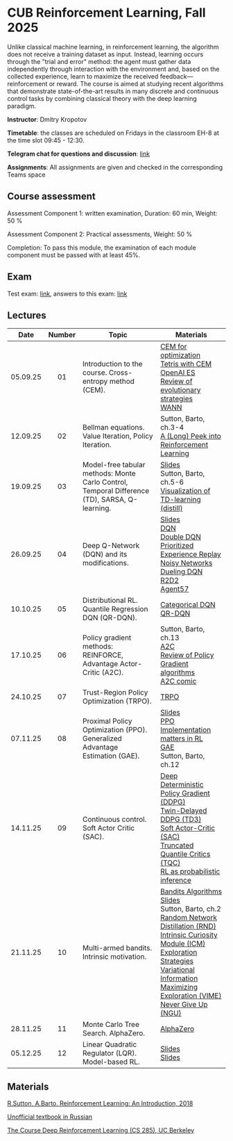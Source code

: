 # CUB Reinforcement Learning, Fall 2025

Unlike classical machine learning, in reinforcement learning, the algorithm does not receive a training dataset as input. Instead, learning occurs through the "trial and error" method: the agent must gather data independently through interaction with the environment and, based on the collected experience, learn to maximize the received feedback—reinforcement or reward. The course is aimed at studying recent algorithms that demonstrate state-of-the-art results in many discrete and continuous control tasks by combining classical theory with the deep learning paradigm.

**Instructor**: Dmitry Kropotov

**Timetable**: the classes are scheduled on Fridays in the classroom EH-8 at the time slot 09:45 - 12:30.

**Telegram chat for questions and discussion**: [link](https://t.me/+d2i1n4ag8oE2N2Vi)

**Assignments**: All assignments are given and checked in the corresponding Teams space

## Course assessment

Assessment Component 1: written examination, Duration: 60 min, Weight: 50 %

Assessment Component 2: Practical assessments, Weight: 50 %

Completion: To pass this module, the examination of each module component must be passed with at least 45%.

## Exam

Test exam: [link](Materials/exam_test.pdf), answers to this exam: [link](Materials/exam_test_answers.pdf)

## Lectures

| Date | Number | Topic | Materials |
| :---: | :---: | --- | --- |
| 05.09.25 | 01 | Introduction to the course. Cross-entropy method (CEM).	| [CEM for optimization](https://people.smp.uq.edu.au/DirkKroese/ps/CEopt.pdf)<br> [Tetris with CEM](https://www.researchgate.net/publication/6743957_Learning_Tetris_Using_the_Noisy_Cross-Entropy_Method)<br> [OpenAI ES](https://openai.com/blog/evolution-strategies/)<br> [Review of evolutionary strategies](https://lilianweng.github.io/lil-log/2019/09/05/evolution-strategies.html)<br> [WANN](https://arxiv.org/pdf/1906.04358.pdf) |
| 12.09.25 | 02 | Bellman equations. Value Iteration, Policy Iteration. | Sutton, Barto, ch.3-4<br> [A (Long) Peek into Reinforcement Learning](https://lilianweng.github.io/lil-log/2018/02/19/a-long-peek-into-reinforcement-learning.html) |
| 19.09.25 | 03 | Model-free tabular methods: Monte Carlo Control, Temporal Difference (TD), SARSA, Q-learning. | [Slides](http://www.machinelearning.ru/wiki/images/3/34/TD_learning_2021.pdf)<br>Sutton, Barto, ch.5-6<br> [Visualization of TD-learning (distill)](https://distill.pub/2019/paths-perspective-on-value-learning/) |
| 26.09.25 | 04 | Deep Q-Network (DQN) and its modifications. | [Slides](http://www.machinelearning.ru/wiki/images/3/3c/Deep_Q_learning_2021.pdf)<br>[DQN](https://www.cs.toronto.edu/~vmnih/docs/dqn.pdf)<br>[Double DQN](https://arxiv.org/pdf/1509.06461.pdf)<br>[Prioritized Experience Replay](https://arxiv.org/pdf/1511.05952.pdf)<br>[Noisy Networks](https://arxiv.org/abs/1706.10295)<br>[Dueling DQN](https://arxiv.org/abs/1511.06581)<br> [R2D2](https://openreview.net/pdf?id=r1lyTjAqYX)<br>[Agent57](https://arxiv.org/abs/2003.13350) |
| 10.10.25 | 05 | Distributional RL. Quantile Regression DQN (QR-DQN). | [Categorical DQN](https://arxiv.org/pdf/1707.06887.pdf)<br>[QR-DQN](https://arxiv.org/pdf/1710.10044.pdf) | [Implicit Quantile Networks (IQN)](https://arxiv.org/pdf/1806.06923.pdf)<br>[Rainbow DQN](https://arxiv.org/pdf/1710.02298.pdf) |
| 17.10.25 | 06 | Policy gradient methods: REINFORCE, Advantage Actor-Critic (A2C).	| Sutton, Barto, ch.13<br>[A2C](https://arxiv.org/pdf/1602.01783.pdf)<br> [Review of Policy Gradient algorithms](https://lilianweng.github.io/lil-log/2018/04/08/policy-gradient-algorithms.html#what-is-policy-gradient)<br>[A2C comic](https://hackernoon.com/intuitive-rl-intro-to-advantage-actor-critic-a2c-4ff545978752) |
| 24.10.25 | 07 | Trust-Region Policy Optimization (TRPO).	| [TRPO](https://arxiv.org/pdf/1502.05477.pdf) | 
| 07.11.25 | 08 | Proximal Policy Optimization (PPO). Generalized Advantage Estimation (GAE). | [Slides](http://www.machinelearning.ru/wiki/images/1/14/MSU_2021_PPO.pdf)<br>[PPO](https://arxiv.org/pdf/1707.06347.pdf)<br> [Implementation matters in RL](https://arxiv.org/pdf/2005.12729.pdf)<br>[GAE](https://arxiv.org/pdf/1506.02438.pdf)<br> Sutton, Barto, ch.12 |
| 14.11.25 | 09 | Continuous control. Soft Actor Critic (SAC). | [Deep Deterministic Policy Gradient (DDPG)](https://arxiv.org/pdf/1509.02971.pdf)<br>[Twin-Delayed DDPG (TD3)](https://arxiv.org/pdf/1802.09477.pdf)<br>[Soft Actor-Critic (SAC)](https://arxiv.org/pdf/1801.01290.pdf)<br> [Truncated Quantile Critics (TQC)](https://arxiv.org/abs/2005.04269)<br> [RL as probabilistic inference](https://arxiv.org/pdf/1805.00909.pdf) | 
| 21.11.25 | 10 | Multi-armed bandits. Intrinsic motivation.	| [Bandits Algorithms](https://banditalgs.com/)<br> [Slides](http://www.machinelearning.ru/wiki/images/f/fa/Exploration-vs-exploitation.pdf)<br>Sutton, Barto, ch.2<br>[Random Network Distillation (RND)](https://arxiv.org/abs/1810.12894)<br>[Intrinsic Curiosity Module (ICM)](https://arxiv.org/abs/1705.05363)<br> [Exploration Strategies](https://lilianweng.github.io/lil-log/2020/06/07/exploration-strategies-in-deep-reinforcement-learning.html)<br>[Variational Information Maximizing Exploration (VIME)](https://arxiv.org/abs/1605.09674)<br>[Never Give Up (NGU)](https://arxiv.org/abs/2002.06038) |
| 28.11.25 | 11 | Monte Carlo Tree Search. AlphaZero.	| [AlphaZero](https://discovery.ucl.ac.uk/id/eprint/10045895/1/agz_unformatted_nature.pdf) | [AlphaZero in one picture](https://miro.medium.com/max/2000/1*0pn33bETjYOimWjlqDLLNw.png) |
| 05.12.25 | 12 | Linear Quadratic Regulator (LQR). Model-based RL.	| [Slides](http://rail.eecs.berkeley.edu/deeprlcourse/static/slides/lec-10.pdf)<br>[Slides](http://rail.eecs.berkeley.edu/deeprlcourse/static/slides/lec-11.pdf) | [World Models](https://worldmodels.github.io/) |


## Materials
[R.Sutton, A.Barto. Reinforcement Learning: An Introduction, 2018](https://drive.google.com/file/d/1Z4W_-0IaMNpZnhnMkqcDVM_EA79GFJo-/view)

[Unofficial textbook in Russian](https://github.com/FortsAndMills/RL-Theory-book/blob/main/RL_Theory_Book.pdf)

[The Course Deep Reinforcement Learning (CS 285), UC Berkeley](https://www.youtube.com/playlist?list=PLkFD6_40KJIxJMR-j5A1mkxK26gh_qg37)
